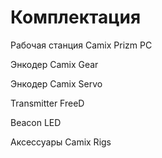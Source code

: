 # Комплектация

Рабочая станция Camix Prizm PC

Энкодер Camix Gear

Энкодер Camix Servo

Transmitter FreeD

Beacon LED

Аксессуары Camix Rigs

